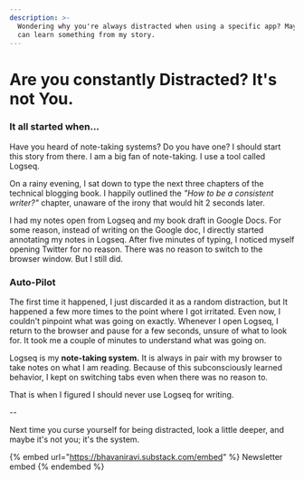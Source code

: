 ```yaml
---
description: >-
  Wondering why you're always distracted when using a specific app? Maybe you
  can learn something from my story.
---
```


# Are you constantly Distracted? It's not You.

### It all started when...

Have you heard of note-taking systems? Do you have one? I should start this story from there. I am a big fan of note-taking. I use a tool called Logseq.

On a rainy evening, I sat down to type the next three chapters of the technical blogging book. I happily outlined the _"How to be a consistent writer?"_ chapter, unaware of the irony that would hit 2 seconds later.

I had my notes open from Logseq and my book draft in Google Docs. For some reason, instead of writing on the Google doc, I directly started annotating my notes in Logseq. After five minutes of typing, I noticed myself opening Twitter for no reason. There was no reason to switch to the browser window. But I still did.

### Auto-Pilot

The first time it happened, I just discarded it as a random distraction, but It happened a few more times to the point where I got irritated. Even now, I couldn't pinpoint what was going on exactly. Whenever I open Logseq, I return to the browser and pause for a few seconds, unsure of what to look for. It took me a couple of minutes to understand what was going on.

Logseq is my **note-taking system.** It is always in pair with my browser to take notes on what I am reading. Because of this subconsciously learned behavior, I kept on switching tabs even when there was no reason to.

That is when I figured I should never use Logseq for writing.

\--

Next time you curse yourself for being distracted, look a little deeper, and maybe it's not you; it's the system.



{% embed url="https://bhavaniravi.substack.com/embed" %}
Newsletter embed
{% endembed %}
